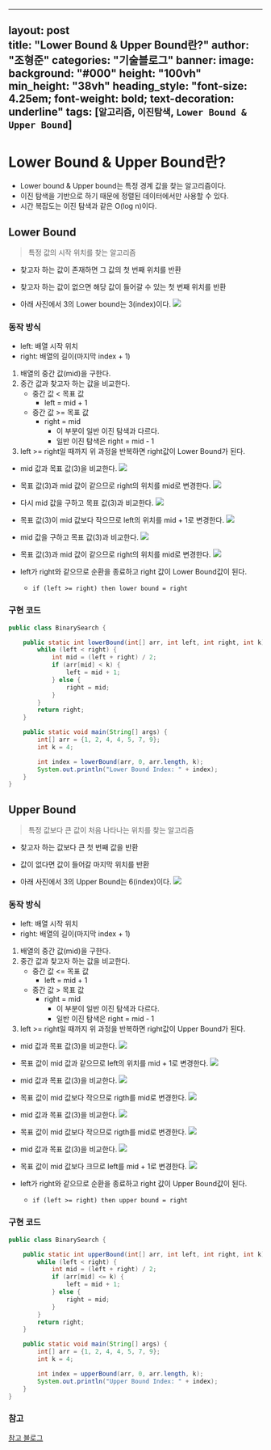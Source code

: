 
---
layout: post  
title: "Lower Bound & Upper Bound란?"
author: "조형준"
categories: "기술블로그"
banner:
  image: 
  background: "#000"
  height: "100vh"
  min_height: "38vh"
  heading_style: "font-size: 4.25em; font-weight: bold; text-decoration: underline"
  tags: [`알고리즘`, `이진탐색`, `Lower Bound & Upper Bound`]
---

# Lower Bound & Upper Bound란?
- Lower bound & Upper bound는 특정 경계 값을 찾는 알고리즘이다. 
- 이진 탐색을 기반으로 하기 때문에 정렬된 데이터에서만 사용할 수 있다.
- 시간 복잡도는 이진 탐색과 같은 O(log n)이다.

## Lower Bound
> 특정 값의 시작 위치를 찾는 알고리즘

- 찾고자 하는 값이 존재하면 그 값의 첫 번째 위치를 반환
- 찾고자 하는 값이 없으면 해당 값이 들어갈 수 있는 첫 번째 위치를 반환

- 아래 사진에서 3의 Lower bound는 3(index)이다.
![](2025-05-25-이진탐색/Pasted%20image%2020250113194448.png)
### 동작 방식
- left: 배열 시작 위치
- right: 배열의 길이(마지막 index + 1)

1. 배열의 중간 값(mid)을 구한다.
2. 중간 값과 찾고자 하는 값을 비교한다.
	- 중간 값 < 목표 값
		- left = mid + 1
	- 중간 값 >= 목표 값
		- right = mid
			- 이 부분이 일반 이진 탐색과 다르다.
			- 일반 이진 탐색은 right = mid - 1
3. left >= right일 때까지 위 과정을 반복하면 right값이 Lower Bound가 된다.

- mid 값과 목표 값(3)을 비교한다.
![](2025-05-25-이진탐색/Pasted%20image%2020250113194923.png)

- 목표 값(3)과 mid 값이 같으므로 right의 위치를 mid로 변경한다.
![](2025-05-25-이진탐색/Pasted%20image%2020250113195038.png)

- 다시 mid 값을 구하고 목표 값(3)과 비교한다.
![](2025-05-25-이진탐색/Pasted%20image%2020250113195109.png)

- 목표 값(3)이 mid 값보다 작으므로 left의 위치를 mid + 1로 변경한다.
![](2025-05-25-이진탐색/Pasted%20image%2020250113195252.png)

- mid 값을 구하고 목표 값(3)과 비교한다.
![](2025-05-25-이진탐색/Pasted%20image%2020250113195258.png)

- 목표 값(3)과 mid 값이 같으므로 right의 위치를 mid로 변경한다.
![](2025-05-25-이진탐색/Pasted%20image%2020250113195303.png)

- left가 right와 같으므로 순환을 종료하고 right 값이 Lower Bound값이 된다.
	- `if (left >= right) then lower bound = right`

### 구현 코드

``` java
public class BinarySearch {

    public static int lowerBound(int[] arr, int left, int right, int k) {
        while (left < right) {
            int mid = (left + right) / 2;
            if (arr[mid] < k) {
                left = mid + 1;
            } else {
                right = mid;
            }
        }
        return right;
    }

    public static void main(String[] args) {
        int[] arr = {1, 2, 4, 4, 5, 7, 9};
        int k = 4;

        int index = lowerBound(arr, 0, arr.length, k);
        System.out.println("Lower Bound Index: " + index);
    }
}

```

## Upper Bound
> 특정 값보다 큰 값이 처음 나타나는 위치를 찾는 알고리즘

- 찾고자 하는 값보다 큰 첫 번째 값을 반환
- 값이 없다면 값이 들어갈 마지막 위치를 반환

- 아래 사진에서 3의 Upper Bound는 6(index)이다.
![](2025-05-25-이진탐색/Pasted%20image%2020250113210615.png)

### 동작 방식
- left: 배열 시작 위치
- right: 배열의 길이(마지막 index + 1)

1. 배열의 중간 값(mid)을 구한다.
2. 중간 값과 찾고자 하는 값을 비교한다.
	- 중간 값 <= 목표 값
		- left = mid + 1
	- 중간 값 > 목표 값
		- right = mid
			- 이 부분이 일반 이진 탐색과 다르다.
			- 일반 이진 탐색은 right = mid - 1
3. left >= right일 때까지 위 과정을 반복하면 right값이 Upper Bound가 된다.


- mid 값과 목표 값(3)을 비교한다.
![](2025-05-25-이진탐색/Pasted%20image%2020250113211038.png)

- 목표 값이 mid 값과 같으므로 left의 위치를 mid + 1로 변경한다.
![](2025-05-25-이진탐색/Pasted%20image%2020250113211123.png)

- mid 값과 목표 값(3)을 비교한다.
![](2025-05-25-이진탐색/Pasted%20image%2020250113211149.png)

- 목표 값이 mid 값보다 작으므로 rigth를 mid로 변경한다.
![](2025-05-25-이진탐색/Pasted%20image%2020250113211239.png)

- mid 값과 목표 값(3)을 비교한다.
![](2025-05-25-이진탐색/Pasted%20image%2020250113211251.png)

- 목표 값이 mid 값보다 작으므로 rigth를 mid로 변경한다.
![](2025-05-25-이진탐색/Pasted%20image%2020250113211423.png)

- mid 값과 목표 값(3)을 비교한다.
![](2025-05-25-이진탐색/Pasted%20image%2020250113211432.png)

- 목표 값이 mid 값보다 크므로 left를 mid + 1로 변경한다.
![](2025-05-25-이진탐색/Pasted%20image%2020250113211452.png)
- left가 right와 같으므로 순환을 종료하고 right 값이 Upper Bound값이 된다.
	- `if (left >= right) then upper bound = right`

### 구현 코드

``` java
public class BinarySearch {

    public static int upperBound(int[] arr, int left, int right, int k) {
        while (left < right) {
            int mid = (left + right) / 2;
            if (arr[mid] <= k) {
                left = mid + 1;
            } else {
                right = mid;
            }
        }
        return right;
    }

    public static void main(String[] args) {
        int[] arr = {1, 2, 4, 4, 5, 7, 9};
        int k = 4;

        int index = upperBound(arr, 0, arr.length, k);
        System.out.println("Upper Bound Index: " + index);
    }
}

```

### 참고
[참고 블로그](https://yoongrammer.tistory.com/105)

